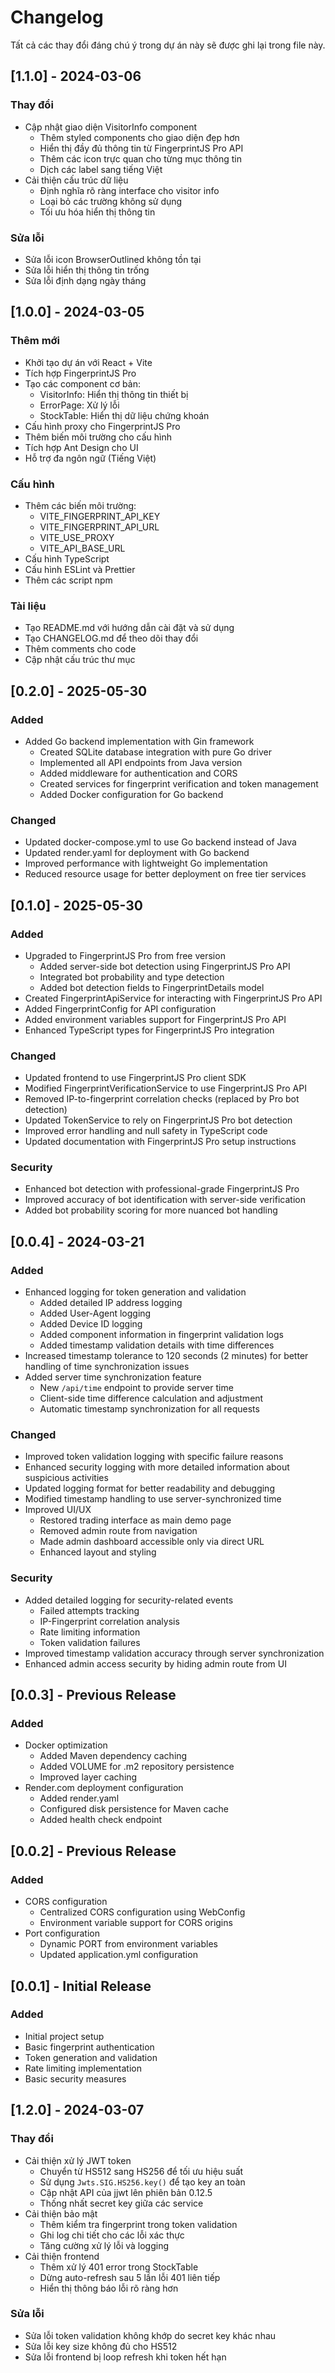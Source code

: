 # Changelog

Tất cả các thay đổi đáng chú ý trong dự án này sẽ được ghi lại trong file này.

## [1.1.0] - 2024-03-06

### Thay đổi
- Cập nhật giao diện VisitorInfo component
  - Thêm styled components cho giao diện đẹp hơn
  - Hiển thị đầy đủ thông tin từ FingerprintJS Pro API
  - Thêm các icon trực quan cho từng mục thông tin
  - Dịch các label sang tiếng Việt
- Cải thiện cấu trúc dữ liệu
  - Định nghĩa rõ ràng interface cho visitor info
  - Loại bỏ các trường không sử dụng
  - Tối ưu hóa hiển thị thông tin

### Sửa lỗi
- Sửa lỗi icon BrowserOutlined không tồn tại
- Sửa lỗi hiển thị thông tin trống
- Sửa lỗi định dạng ngày tháng

## [1.0.0] - 2024-03-05

### Thêm mới
- Khởi tạo dự án với React + Vite
- Tích hợp FingerprintJS Pro
- Tạo các component cơ bản:
  - VisitorInfo: Hiển thị thông tin thiết bị
  - ErrorPage: Xử lý lỗi
  - StockTable: Hiển thị dữ liệu chứng khoán
- Cấu hình proxy cho FingerprintJS Pro
- Thêm biến môi trường cho cấu hình
- Tích hợp Ant Design cho UI
- Hỗ trợ đa ngôn ngữ (Tiếng Việt)

### Cấu hình
- Thêm các biến môi trường:
  - VITE_FINGERPRINT_API_KEY
  - VITE_FINGERPRINT_API_URL
  - VITE_USE_PROXY
  - VITE_API_BASE_URL
- Cấu hình TypeScript
- Cấu hình ESLint và Prettier
- Thêm các script npm

### Tài liệu
- Tạo README.md với hướng dẫn cài đặt và sử dụng
- Tạo CHANGELOG.md để theo dõi thay đổi
- Thêm comments cho code
- Cập nhật cấu trúc thư mục

## [0.2.0] - 2025-05-30

### Added
- Added Go backend implementation with Gin framework
  - Created SQLite database integration with pure Go driver
  - Implemented all API endpoints from Java version
  - Added middleware for authentication and CORS
  - Created services for fingerprint verification and token management
  - Added Docker configuration for Go backend

### Changed
- Updated docker-compose.yml to use Go backend instead of Java
- Updated render.yaml for deployment with Go backend
- Improved performance with lightweight Go implementation
- Reduced resource usage for better deployment on free tier services

## [0.1.0] - 2025-05-30

### Added
- Upgraded to FingerprintJS Pro from free version
  - Added server-side bot detection using FingerprintJS Pro API
  - Integrated bot probability and type detection
  - Added bot detection fields to FingerprintDetails model
- Created FingerprintApiService for interacting with FingerprintJS Pro API
- Added FingerprintConfig for API configuration
- Added environment variables support for FingerprintJS Pro API
- Enhanced TypeScript types for FingerprintJS Pro integration

### Changed
- Updated frontend to use FingerprintJS Pro client SDK
- Modified FingerprintVerificationService to use FingerprintJS Pro API
- Removed IP-to-fingerprint correlation checks (replaced by Pro bot detection)
- Updated TokenService to rely on FingerprintJS Pro bot detection
- Improved error handling and null safety in TypeScript code
- Updated documentation with FingerprintJS Pro setup instructions

### Security
- Enhanced bot detection with professional-grade FingerprintJS Pro
- Improved accuracy of bot identification with server-side verification
- Added bot probability scoring for more nuanced bot handling

## [0.0.4] - 2024-03-21

### Added
- Enhanced logging for token generation and validation
  - Added detailed IP address logging
  - Added User-Agent logging
  - Added Device ID logging
  - Added component information in fingerprint validation logs
  - Added timestamp validation details with time differences
- Increased timestamp tolerance to 120 seconds (2 minutes) for better handling of time synchronization issues
- Added server time synchronization feature
  - New `/api/time` endpoint to provide server time
  - Client-side time difference calculation and adjustment
  - Automatic timestamp synchronization for all requests

### Changed
- Improved token validation logging with specific failure reasons
- Enhanced security logging with more detailed information about suspicious activities
- Updated logging format for better readability and debugging
- Modified timestamp handling to use server-synchronized time
- Improved UI/UX
  - Restored trading interface as main demo page
  - Removed admin route from navigation
  - Made admin dashboard accessible only via direct URL
  - Enhanced layout and styling

### Security
- Added detailed logging for security-related events
  - Failed attempts tracking
  - IP-Fingerprint correlation analysis
  - Rate limiting information
  - Token validation failures
- Improved timestamp validation accuracy through server synchronization
- Enhanced admin access security by hiding admin route from UI

## [0.0.3] - Previous Release

### Added
- Docker optimization
  - Added Maven dependency caching
  - Added VOLUME for .m2 repository persistence
  - Improved layer caching
- Render.com deployment configuration
  - Added render.yaml
  - Configured disk persistence for Maven cache
  - Added health check endpoint

## [0.0.2] - Previous Release

### Added
- CORS configuration
  - Centralized CORS configuration using WebConfig
  - Environment variable support for CORS origins
- Port configuration
  - Dynamic PORT from environment variables
  - Updated application.yml configuration

## [0.0.1] - Initial Release

### Added
- Initial project setup
- Basic fingerprint authentication
- Token generation and validation
- Rate limiting implementation
- Basic security measures

## [1.2.0] - 2024-03-07

### Thay đổi
- Cải thiện xử lý JWT token
  - Chuyển từ HS512 sang HS256 để tối ưu hiệu suất
  - Sử dụng `Jwts.SIG.HS256.key()` để tạo key an toàn
  - Cập nhật API của jjwt lên phiên bản 0.12.5
  - Thống nhất secret key giữa các service
- Cải thiện bảo mật
  - Thêm kiểm tra fingerprint trong token validation
  - Ghi log chi tiết cho các lỗi xác thực
  - Tăng cường xử lý lỗi và logging
- Cải thiện frontend
  - Thêm xử lý 401 error trong StockTable
  - Dừng auto-refresh sau 5 lần lỗi 401 liên tiếp
  - Hiển thị thông báo lỗi rõ ràng hơn

### Sửa lỗi
- Sửa lỗi token validation không khớp do secret key khác nhau
- Sửa lỗi key size không đủ cho HS512
- Sửa lỗi frontend bị loop refresh khi token hết hạn 